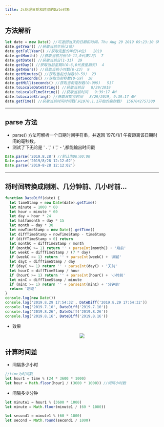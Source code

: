 ```yaml
---
title: Js处理日期和时间的Date对象
---
```


## 方法解析

```js
let date = new Date() //可返回当天的日期和时间。Thu Aug 29 2019 09:23:10 GMT+0800 (China Standard Time)
date.getYear() //获取当前年份(2位)
date.getFullYear() //获取完整的年份(4位)   2019
date.getMonth() //获取当前月份(0-11,0代表1月)  7
date.getDate() //获取当前日(1-31)  29
date.getDay() //获取当前星期X(0-6,0代表星期天)  4
date.getHours() //获取当前小时数(0-23)  9
date.getMinutes() //获取当前分钟数(0-59)  23
date.getSeconds() //获取当前秒数(0-59)  10
date.getMilliseconds() //获取当前毫秒数(0-999)   517
date.toLocaleDateString() //获取当前日   8/29/2019
date.toLocaleTimeString() //获取当前时间   9:39:17 AM
date.toLocaleString() //获取日期与时间   8/29/2019, 9:39:17 AM
date.getTime() //获取当前时间时间戳(从1970.1.1开始的毫秒数)  1567042757300
```

---

## parse 方法

- parse() 方法可解析一个日期时间字符串，并返回 1970/1/1 午夜距离该日期时间的毫秒数。
- 测试了下无论是 ' . ',' / ',' - ',都能输出时间戳

```js
Date.parse('2019.8.28') //默认为00:00:00
Date.parse('2019/8/28 12:12:02')
Date.parse('2019-8-28 12:12:02')
```

---

## 将时间转换成刚刚、几分钟前、几小时前...

```js
function DateDiff(date) {
  let timeStamp = new Date(date).getTime()
  let minute = 1000 * 60
  let hour = minute * 60
  let day = hour * 24
  let halfamonth = day * 15
  let month = day * 30
  let nowTimeStamp = new Date().getTime()
  let diffTimeStamp = nowTimeStamp - timeStamp
  if (diffTimeStamp < 0) return
  let monthC = diffTimeStamp / month
  if (monthC >= 1) return '' + parseInt(monthC) + '月前'
  let weekC = diffTimeStamp / (7 * day)
  if (weekC >= 1) return '' + parseInt(weekC) + '周前'
  let dayC = diffTimeStamp / day
  if (dayC >= 1) return '' + parseInt(dayC) + '天前'
  let hourC = diffTimeStamp / hour
  if (hourC >= 1) return '' + parseInt(hourC) + '小时前'
  let minC = diffTimeStamp / minute
  if (minC >= 1) return '' + parseInt(minC) + '分钟前'
  return '刚刚'
}
console.log(new Date())
console.log('2019.8.29 17:54:32', DateDiff('2019.8.29 17:54:32'))
console.log('2019.7.10', DateDiff('2019.7.10'))
console.log('2019.8.26', DateDiff('2019.8.26'))
console.log('2019.8.16', DateDiff('2019.8.16'))
```

- 效果

<div style="text-align: center;">
  <img src="https://xjq-blog.oss-cn-shenzhen.aliyuncs.com/blog/javascript/timeDiff.png"/>
</div>

## 计算时间差

- 间隔多少小时

```js
//time为时间戳
let hour1 = time % (24 * 3600 * 1000)
let hour = Math.floor(hour1 / (3600 * 1000)) //间隔小时数
```

- 间隔多少分钟

```js
let minute1 = hour1 % (3600 * 1000)
let minute = Math.floor(minute1 / (60 * 1000))
```

```js
let second1 = minute1 % (60 * 1000)
let second = Math.round(second1 / 1000)
```
